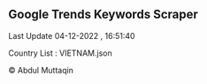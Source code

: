 

## Google Trends Keywords Scraper 
 
Last Update 04-12-2022 , 16:51:40

Country List :
VIETNAM.json



© Abdul Muttaqin 
